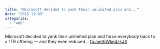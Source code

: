 ```yaml
---
title: "Microsoft decided to yank their unlimited plan and..."
date: "2015-11-03"
categories: 
  - "web"
---
```


Microsoft decided to yank their unlimited plan and force everybody back to a 1TB offering — and they even reduced... [fb.me/6Wke4zkJX](http://fb.me/6Wke4zkJX)
